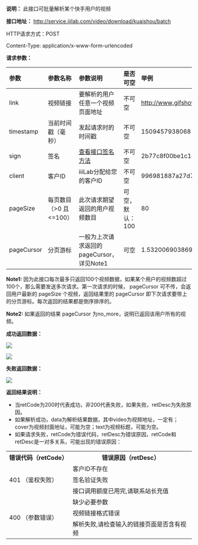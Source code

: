 **说明：** 此接口可批量解析某个快手用户的视频

**接口地址：** http://service.iiilab.com/video/download/kuaishou/batch

HTTP请求方式：POST

Content-Type: application/x-www-form-urlencoded

**请求参数：**

参数|参数名称|参数说明|是否可空|举例
:---|:---|:---|:---|:---
link|视频链接|要解析的用户任意一个视频页面地址|不可空|http://www.gifshow.com/s/ca656mAd
timestamp|当前时间戳（毫秒）|发起请求时的时间戳|不可空|1509457938068
sign|签名|[查看接口签名方法](https://github.com/iiiLab/video-api/wiki/%E6%8E%A5%E5%8F%A3%E7%AD%BE%E5%90%8D%E6%96%B9%E6%B3%95)|不可空|2b77c8f00be1c1ec310a8860164835a6
client|客户ID|iiiLab分配给您的客户ID|不可空|996981887a27d721
pageSize|每页数目（>0 且 <=100）|此次请求期望返回的用户视频数目|可空，默认：100|80
pageCursor|分页游标|一般为上次请求返回的pageCursor，详见Note1 |可空|1.532006903869E12

**Note1:** 因为此接口每次最多只返回100个视频数据，如果某个用户的视频数超过100个，那么需要发送多次请求。第一次请求的时候， pageCursor 可不传，会返回用户最新的 pageSize 个视频，返回结果里的 pageCursor 即下次请求要带上的分页游标。每次返回的结果都是倒序排序的。

**Note2:** 如果返回的结果 pageCursor 为no_more，说明已返回该用户所有的视频。

**成功返回数据：**

![](https://raw.githubusercontent.com/iiiLab/video-api/master/img/ks-batch-succ-1.png)

![](https://raw.githubusercontent.com/iiiLab/video-api/master/img/ks-batch-succ-2.png)

**失败返回数据：**

![](https://raw.githubusercontent.com/iiiLab/video-api/master/img/common_fail.png)

**返回结果说明：**

* 当retCode为200时代表成功，非200代表失败，如果失败，retDesc为失败原因。
* 如果解析成功，data为解析结果数据，其中video为视频地址，一定有；cover为视频封面地址，可能为空；text为视频标题，可能为空。
* 如果请求失败，retCode为错误代码，retDesc为错误原因，retCode和retDesc是一对多关系，可能出现的错误原因：

<table>
  <tr><th>错误代码（retCode）</th><th>错误原因（retDesc）</th></tr>
  <tr>
  <td rowspan="3">401 （鉴权失败）</td>
  <td>客户ID不存在</td>
</tr>
  <tr>
    <td>签名验证失败</td>
  </tr>
  <tr>
    <td>接口调用额度已用完,请联系站长充值</td>
  </tr>

  <tr>
    <td rowspan="3">400 （参数错误）</td>
    <td>缺少必要参数</td>
  </tr>
  <tr>
    <td>视频链接格式错误</td>
  </tr>
  <tr>
    <td>解析失败,请检查输入的链接页面是否含有视频</td>
  </tr>
</table>

